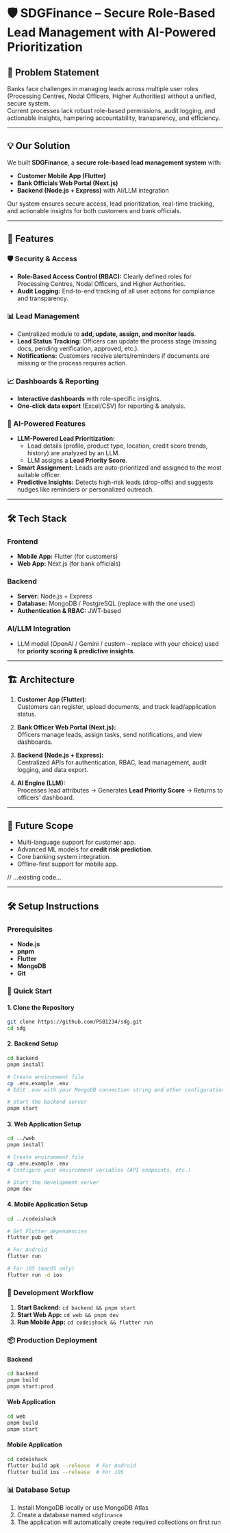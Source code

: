 # 🛡️ SDGFinance – Secure Role-Based Lead Management with AI-Powered Prioritization

## 🚀 Problem Statement
Banks face challenges in managing leads across multiple user roles (Processing Centres, Nodal Officers, Higher Authorities) without a unified, secure system.  
Current processes lack robust role-based permissions, audit logging, and actionable insights, hampering accountability, transparency, and efficiency.  

---

## 💡 Our Solution
We built **SDGFinance**, a **secure role-based lead management system** with:
- **Customer Mobile App (Flutter)**  
- **Bank Officials Web Portal (Next.js)**  
- **Backend (Node.js + Express)** with AI/LLM integration  

Our system ensures secure access, lead prioritization, real-time tracking, and actionable insights for both customers and bank officials.  

---

## 🔑 Features

### 🛡️ Security & Access
- **Role-Based Access Control (RBAC):** Clearly defined roles for Processing Centres, Nodal Officers, and Higher Authorities.  
- **Audit Logging:** End-to-end tracking of all user actions for compliance and transparency.  

### 📊 Lead Management
- Centralized module to **add, update, assign, and monitor leads**.  
- **Lead Status Tracking:** Officers can update the process stage (missing docs, pending verification, approved, etc.).  
- **Notifications:** Customers receive alerts/reminders if documents are missing or the process requires action.  

### 📈 Dashboards & Reporting
- **Interactive dashboards** with role-specific insights.  
- **One-click data export** (Excel/CSV) for reporting & analysis.  

### 🤖 AI-Powered Features
- **LLM-Powered Lead Prioritization:**  
  - Lead details (profile, product type, location, credit score trends, history) are analyzed by an LLM.  
  - LLM assigns a **Lead Priority Score**.  
- **Smart Assignment:** Leads are auto-prioritized and assigned to the most suitable officer.  
- **Predictive Insights:** Detects high-risk leads (drop-offs) and suggests nudges like reminders or personalized outreach.  

---

## 🛠️ Tech Stack

### Frontend
- **Mobile App:** Flutter (for customers)  
- **Web App:** Next.js (for bank officials)  

### Backend
- **Server:** Node.js + Express  
- **Database:** MongoDB / PostgreSQL (replace with the one used)  
- **Authentication & RBAC:** JWT-based  

### AI/LLM Integration
- LLM model (OpenAI / Gemini / custom – replace with your choice) used for **priority scoring & predictive insights**.  

---

## 🏗️ Architecture

1. **Customer App (Flutter):**  
   Customers can register, upload documents, and track lead/application status.  

2. **Bank Officer Web Portal (Next.js):**  
   Officers manage leads, assign tasks, send notifications, and view dashboards.  

3. **Backend (Node.js + Express):**  
   Centralized APIs for authentication, RBAC, lead management, audit logging, and data export.  

4. **AI Engine (LLM):**  
   Processes lead attributes → Generates **Lead Priority Score** → Returns to officers’ dashboard.  

---

## 🔮 Future Scope
- Multi-language support for customer app.  
- Advanced ML models for **credit risk prediction**.  
- Core banking system integration.  
- Offline-first support for mobile app.  

// ...existing code...

---

## 🛠️ Setup Instructions

### Prerequisites
- **Node.js** 
- **pnpm** 
- **Flutter** 
- **MongoDB** 
- **Git**

### 🚀 Quick Start

#### 1. Clone the Repository
```bash
git clone https://github.com/PSB1234/sdg.git
cd sdg
```

#### 2. Backend Setup
```bash
cd backend
pnpm install

# Create environment file
cp .env.example .env
# Edit .env with your MongoDB connection string and other configurations

# Start the backend server
pnpm start
```

#### 3. Web Application Setup
```bash
cd ../web
pnpm install

# Create environment file
cp .env.example .env
# Configure your environment variables (API endpoints, etc.)

# Start the development server
pnpm dev
```

#### 4. Mobile Application Setup
```bash
cd ../codeishack

# Get Flutter dependencies
flutter pub get

# For Android
flutter run

# For iOS (macOS only)
flutter run -d ios
```

### 🔧 Development Workflow

1. **Start Backend:** `cd backend && pnpm start`
2. **Start Web App:** `cd web && pnpm dev`
3. **Run Mobile App:** `cd codeishack && flutter run`

### 📦 Production Deployment

#### Backend
```bash
cd backend
pnpm build
pnpm start:prod
```

#### Web Application
```bash
cd web
pnpm build
pnpm start
```

#### Mobile Application
```bash
cd codeishack
flutter build apk --release  # For Android
flutter build ios --release  # For iOS
```
### 📊 Database Setup
1. Install MongoDB locally or use MongoDB Atlas
2. Create a database named `sdgfinance`
3. The application will automatically create required collections on first run

